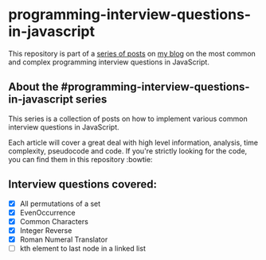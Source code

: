 # programming-interview-questions-in-javascript

This repository is part of a [series of posts](https://michaelmitrakos.com/) on [my blog](https://michaelmitrakos.com/) on the most common and complex programming interview questions in JavaScript.

## About the #programming-interview-questions-in-javascript series

This series is a collection of posts on how to implement various common interview questions in JavaScript.

Each article will cover a great deal with high level information, analysis, time complexity, pseudocode and code. If you're strictly looking for the code, you can find them in this repository :bowtie:

## Interview questions covered:
- [x] All permutations of a set
- [x] EvenOccurrence
- [x] Common Characters
- [x] Integer Reverse
- [x] Roman Numeral Translator
- [ ] kth element to last node in a linked list
